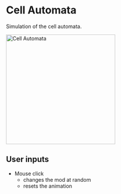 # Cell Automata

Simulation of the cell automata.

<img src="./demo.gif" width="300" alt="Cell Automata">

## User inputs

- Mouse click
  - changes the mod at random
  - resets the animation
